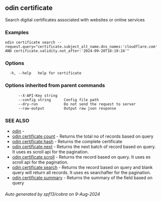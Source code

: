 ## odin certificate

Search digital certificates associated with websites or online services

### Examples

```
odin certificate search --request.query="certificate.subject_alt_name.dns_names:'cloudflare.com' AND certificate.validity.not_after:'2024-09-20T18:19:24'"
```

### Options

```
  -h, --help   help for certificate
```

### Options inherited from parent commands

```
      --X-API-Key string   
      --config string      Config file path
      --dry-run            Do not send the request to server
      --raw-output         Output raw json response
```

### SEE ALSO

* [odin](odin.md)	 - 
* [odin certificate count](odin_certificate_count.md)	 - Returns the total no of records based on query
* [odin certificate hash](odin_certificate_hash.md)	 - Returns the complete certificate
* [odin certificate next](odin_certificate_next.md)	 - Returns the next batch of record based on query. It uses es scroll api for the pagination.
* [odin certificate scroll](odin_certificate_scroll.md)	 - Returns the record based on query. It uses es scroll api for the pagination.
* [odin certificate search](odin_certificate_search.md)	 - Returns the record based on query and blank query will return all records. It uses es searchafter for the pagination.
* [odin certificate summary](odin_certificate_summary.md)	 - Returns the summary of the field based on query

###### Auto generated by spf13/cobra on 9-Aug-2024
